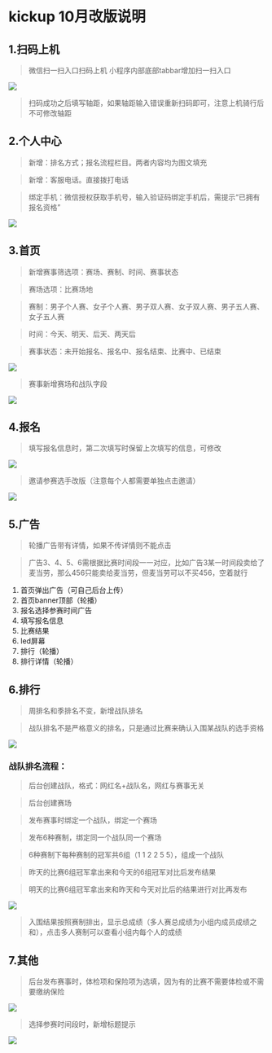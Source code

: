 # kickup 10月改版说明
## 1.扫码上机
>微信扫一扫入口扫码上机
>小程序内部底部tabbar增加扫一扫入口

![](https://ws3.sinaimg.cn/large/006tNbRwly1fwr5recnfxj30kq02ea9y.jpg)

>扫码成功之后填写轴距，如果轴距输入错误重新扫码即可，注意上机骑行后不可修改轴距

## 2.个人中心
>新增：排名方式；报名流程栏目。两者内容均为图文填充

>新增：客服电话。直接拨打电话

>绑定手机：微信授权获取手机号，输入验证码绑定手机后，需提示“已拥有报名资格”

![](https://ws4.sinaimg.cn/large/006tNbRwly1fwr5z48h36j30l40isq39.jpg)

## 3.首页
>新增赛事筛选项：赛场、赛制、时间、赛事状态

>赛场选项：比赛场地

>赛制：男子个人赛、女子个人赛、男子双人赛、女子双人赛、男子五人赛、女子五人赛

>时间：今天、明天、后天、两天后

>赛事状态：未开始报名、报名中、报名结束、比赛中、已结束

![](https://ws2.sinaimg.cn/large/006tNbRwly1fwr68ns3n5j30ko02g0sk.jpg)

>赛事新增赛场和战队字段

![](https://ws1.sinaimg.cn/large/006tNbRwly1fwr6arpsttj30ks072q2y.jpg)

## 4.报名
>填写报名信息时，第二次填写时保留上次填写的信息，可修改

![](https://ws1.sinaimg.cn/large/006tNbRwly1fwr6uj52wsj30ky05kjra.jpg)

>邀请参赛选手改版（注意每个人都需要单独点击邀请）

![](https://ws2.sinaimg.cn/large/006tNbRwly1fwr6wpdxhoj30ku0f474k.jpg)

## 5.广告
>轮播广告带有详情，如果不传详情则不能点击

>广告3、4、5、6需根据比赛时间段一一对应，比如广告3某一时间段卖给了麦当劳，那么456只能卖给麦当劳，但麦当劳可以不买456，空着就行

1. 首页弹出广告（可自己后台上传）
2. 首页banner顶部（轮播）
3. 报名选择参赛时间广告
4. 填写报名信息
5. 比赛结果
6. led屏幕
7. 排行（轮播）
8. 排行详情（轮播）

## 6.排行
>周排名和季排名不变，新增战队排名

>战队排名不是严格意义的排名，只是通过比赛来确认入围某战队的选手资格

![](https://ws4.sinaimg.cn/large/006tNbRwly1fwr7yxmgnlj30ks07mq2x.jpg)

### 战队排名流程：
>后台创建战队，格式：网红名+战队名，网红与赛事无关

>后台创建赛场

>发布赛事时绑定一个战队，绑定一个赛场

>发布6种赛制，绑定同一个战队同一个赛场

>6种赛制下每种赛制的冠军共6组（1 1 2 2 5 5），组成一个战队

>昨天的比赛6组冠军拿出来和今天的6组冠军对比后发布结果

>明天的比赛6组冠军拿出来和昨天和今天对比后的结果进行对比再发布

![](https://ws2.sinaimg.cn/large/006tNbRwly1fwr8mztwg1j30ks0oyaam.jpg)

>入围结果按照赛制排出，显示总成绩（多人赛总成绩为小组内成员成绩之和），点击多人赛制可以查看小组内每个人的成绩

## 7.其他
>后台发布赛事时，体检项和保险项为选填，因为有的比赛不需要体检或不需要缴纳保险

![](https://ws3.sinaimg.cn/large/006tNbRwly1fwrjwtqnvuj30km02st8k.jpg)

>选择参赛时间段时，新增标题提示

![](https://ws1.sinaimg.cn/large/006tNbRwly1fwrjyk4c1fj30ku0ia3z6.jpg)
